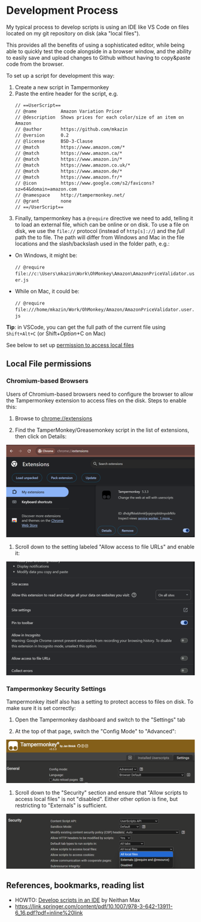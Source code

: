 # Development Process

My typical process to develop scripts is using an IDE like VS Code on files located on my git repository on disk (aka "local files").

This provides all the benefits of using a sophisticated editor, while being able to quickly test the code alongside in a browser window, and the ability to easily save and upload changes to Github without having to copy&paste code from the browser.

To set up a script for development this way:
1. Create a new script in Tampermonkey
1. Paste the entire header for the script, e.g.
    ```
    // ==UserScript==
    // @name         Amazon Variation Pricer
    // @description  Shows prices for each color/size of an item on Amazon
    // @author       https://github.com/mkazin
    // @version      0.2
    // @license      BSD-3-Clause
    // @match        https://www.amazon.com/*
    // @match        https://www.amazon.ca/*
    // @match        https://www.amazon.in/*
    // @match        https://www.amazon.co.uk/*
    // @match        https://www.amazon.de/*
    // @match        https://www.amazon.fr/*
    // @icon         https://www.google.com/s2/favicons?sz=64&domain=amazon.com
    // @namespace    http://tampermonkey.net/
    // @grant        none
    // ==/UserScript==
    ```
1. Finally, tampermonkey has a `@require` directive we need to add, telling it to load an external file, which can be online or on disk. To use a file on disk, we use the `file://` protocol (instead of `http[s]://`) and the *full* path the to file. The path will differ from Windows and Mac in the file locations and the slash/backslash used in the folder path, e.g.:
* On Windows, it might be:

    `// @require  file://c:\Users\mkazin\Work\OhMonkey\Amazon\AmazonPriceValidator.user.js`
* While on Mac, it could be:

    `// @require  file:///home/mkazin/Work/OhMonkey/Amazon/AmazonPriceValidator.user.js`

**Tip**: in VSCode, you can get the full path of the current file using `Shift+Alt+C` (or Shift+*Option*+C on Mac)

See below to set up [permission to access local files](#local-file-permissions)




## Local File permissions

### Chromium-based Browsers
Users of Chromium-based browsers need to configure the browser to allow the Tampermonkey extension to access files on the disk. Steps to enable this:

1. Browse to [chrome://extensions](chrome://extensions)

1. Find the TamperMonkey/Greasemonkey script in the list of extensions, then click on Details: 
<img src="img/LocalFile-Chrome-1-ExtensionList.png"   >

1. Scroll down to the setting labeled "Allow access to file URLs" and enable it:
<img src="img/LocalFile-Chrome-2-ExtensionDetails.png" >

### Tampermonkey Security Settings

Tampermonkey itself also has a setting to protect access to files on disk. To make sure it is set correctly:

1. Open the Tampermonkey dashboard and switch to the "Settings" tab 

1. At the top of that page, switch the "Config Mode" to "Advanced": 
<img src="./img/LocalFile-Tampermonkey-Settings-1-Advanced.png">

1. Scroll down to the "Security" section and ensure that "Allow scripts to access local files" is not "disabled". Either other option is fine, but restricting to "Externals" is sufficient.
<img src="./img/LocalFile-Tampermonkey-Settings-2-Security.png">




## References, bookmarks, reading list
* HOWTO: [Develop scripts in an IDE](https://stackoverflow.com/questions/41212558/develop-tampermonkey-scripts-in-a-real-ide-with-automatic-deployment-to-openuser) by Neithan Max
* https://link.springer.com/content/pdf/10.1007/978-3-642-13911-6_16.pdf?pdf=inline%20link
